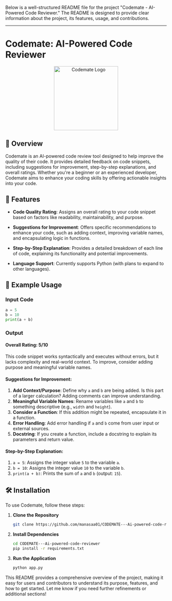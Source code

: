 Below is a well-structured README file for the project "Codemate - AI-Powered Code Reviewer." The README is designed to provide clear information about the project, its features, usage, and contributions.

---

# Codemate: AI-Powered Code Reviewer

<p align="center">
  <img src="https://github.com/manasaa01/CODEMATE---Ai-powered-code-reviewer/blob/main/logo.png" alt="Codemate Logo" width="200"/>
</p>

## 🚀 Overview

Codemate is an AI-powered code review tool designed to help improve the quality of their code. It provides detailed feedback on code snippets, including suggestions for improvement, step-by-step explanations, and overall ratings. Whether you're a beginner or an experienced developer, Codemate aims to enhance your coding skills by offering actionable insights into your code.

## 🌟 Features

- **Code Quality Rating**: Assigns an overall rating to your code snippet based on factors like readability, maintainability, and purpose.
  
- **Suggestions for Improvement**: Offers specific recommendations to enhance your code, such as adding context, improving variable names, and encapsulating logic in functions.

- **Step-by-Step Explanation**: Provides a detailed breakdown of each line of code, explaining its functionality and potential improvements.

- **Language Support**: Currently supports Python (with plans to expand to other languages).

## 📝 Example Usage

### Input Code
```python
a = 5
b = 10
print(a + b)
```

### Output
#### Overall Rating: 5/10
This code snippet works syntactically and executes without errors, but it lacks complexity and real-world context. To improve, consider adding purpose and meaningful variable names.

#### Suggestions for Improvement:
1. **Add Context/Purpose**: Define why `a` and `b` are being added. Is this part of a larger calculation? Adding comments can improve understanding.
2. **Meaningful Variable Names**: Rename variables like `a` and `b` to something descriptive (e.g., `width` and `height`).
3. **Consider a Function**: If this addition might be repeated, encapsulate it in a function.
4. **Error Handling**: Add error handling if `a` and `b` come from user input or external sources.
5. **Docstring**: If you create a function, include a docstring to explain its parameters and return value.

#### Step-by-Step Explanation:
1. `a = 5`: Assigns the integer value `5` to the variable `a`.
2. `b = 10`: Assigns the integer value `10` to the variable `b`.
3. `print(a + b)`: Prints the sum of `a` and `b` (output: `15`).

## 🛠 Installation

To use Codemate, follow these steps:

1. **Clone the Repository**
   ```bash
   git clone https://github.com/manasaa01/CODEMATE---Ai-powered-code-reviewer.git
   ```

2. **Install Dependencies**
   ```bash
   cd CODEMATE---Ai-powered-code-reviewer
   pip install -r requirements.txt
   ```

3. **Run the Application**
   ```bash
   python app.py
   ```





This README provides a comprehensive overview of the project, making it easy for users and contributors to understand its purpose, features, and how to get started. Let me know if you need further refinements or additional sections!

